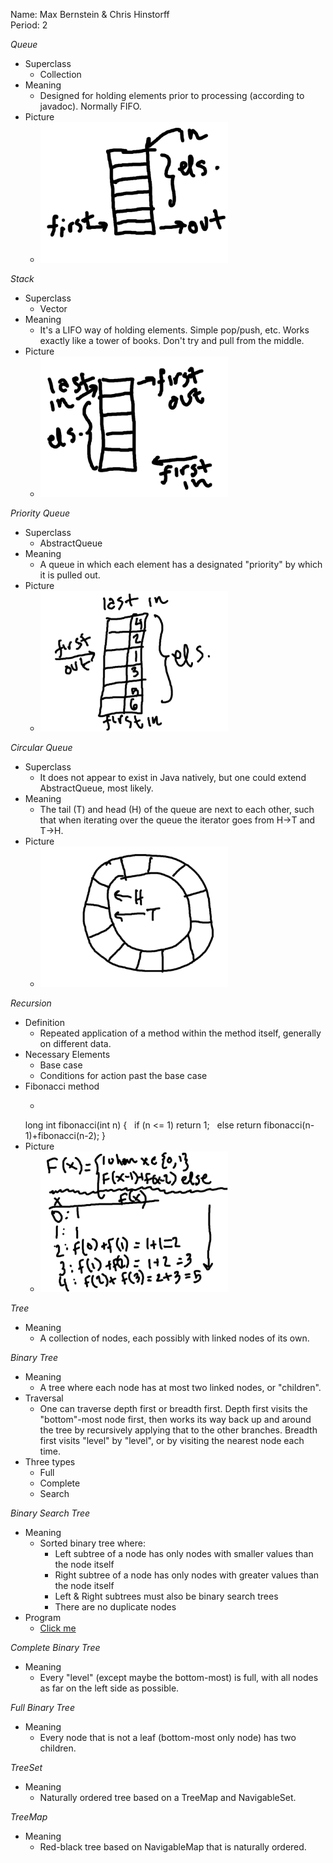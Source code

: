 Name: Max Bernstein & Chris Hinstorff<br>
Period: 2

*Queue*
* Superclass
  * Collection
* Meaning
  * Designed for holding elements prior to processing (according to javadoc). Normally FIFO.
* Picture
  * <img src="queue.png" width="300" />
  
*Stack*
* Superclass
  * Vector
* Meaning
  * It's a LIFO way of holding elements. Simple pop/push, etc. Works exactly like a tower of books. Don't try and pull from the middle.
* Picture
  * <img src="stack.png" width="300" />

*Priority Queue*
* Superclass
  * AbstractQueue
* Meaning
  * A queue in which each element has a designated "priority" by which it is pulled out.
* Picture
  * <img src="pqueue.png" width="300" />

*Circular Queue*
* Superclass
  * It does not appear to exist in Java natively, but one could extend AbstractQueue, most likely.
* Meaning
  * The tail (T) and head (H) of the queue are next to each other, such that when iterating over the queue the iterator goes from H-&gt;T and T-&gt;H.
* Picture
  * <img src="cqueue.png" width="300" />

*Recursion*
* Definition
  * Repeated application of a method within the method itself, generally on different data.
* Necessary Elements
  * Base case
  * Conditions for action past the base case
* Fibonacci method
  * <pre>
  long int fibonacci(int n) {
  &nbsp;&nbsp;if (n <= 1) return 1;
  &nbsp;&nbsp;else return fibonacci(n-1)+fibonacci(n-2);
  }
  </pre>
* Picture
  * <img src="fibonacci.png" width="300" />

*Tree*
* Meaning
  * A collection of nodes, each possibly with linked nodes of its own.

*Binary Tree*
* Meaning
  * A tree where each node has at most two linked nodes, or "children".
* Traversal
  * One can traverse depth first or breadth first. Depth first visits the "bottom"-most node first, then works its way back up and around the tree by recursively applying that to the other branches. Breadth first visits "level" by "level", or by visiting the nearest node each time.
* Three types
  * Full
  * Complete
  * Search

*Binary Search Tree*
* Meaning
  * Sorted binary tree where:
    * Left subtree of a node has only nodes with smaller values than the node itself
    * Right subtree of a node has only nodes with greater values than the node itself
    * Left & Right subtrees must also be binary search trees
    * There are no duplicate nodes
* Program
  * [Click me](http://github.com/tekknolagi/apcompsci/tree/master/java/binary_search_tree/)

*Complete Binary Tree*
* Meaning
  * Every "level" (except maybe the bottom-most) is full, with all nodes as far on the left side as possible.

*Full Binary Tree*
* Meaning
  * Every node that is not a leaf (bottom-most only node) has two children.

*TreeSet*
* Meaning
  * Naturally ordered tree based on a TreeMap and NavigableSet.

*TreeMap*
* Meaning
  * Red-black tree based on NavigableMap that is naturally ordered.
